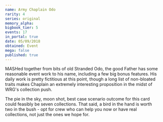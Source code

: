 ```yaml
---
name: Army Chaplain Odo
rarity: 4
series: original
memory_alpha:
bigbook_tier: 5
events: 17
in_portal: true
date: 05/09/2018
obtained: Event
mega: false
published: true
---
```


M*A*S*H*ed together from bits of old Stranded Odo, the good Father has some reasonable event work to his name, including a few big bonus features. His daily work is pretty fictitious at this point, though a long list of non-bloated traits makes Chaplain an extremely interesting proposition in the midst of WRG's collection push.

The pie in the sky, moon shot, best case scenario outcome for this card could feasibly be seven collections. That said, a bird in the hand is worth two in the bush - opt for crew who can help you now or have real collections, not just the ones we hope for.
